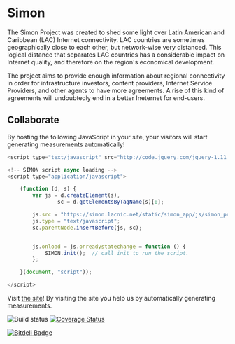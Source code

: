 # Simon

The Simon Project was created to shed some light over Latin American and Caribbean (LAC) Internet connectivity. LAC countries are sometimes geographically close to each other, but network-wise very distanced. This logical distance that separates LAC countries has a considerable impact on Internet quality, and therefore on the region's economical development.

The project aims to provide enough information about regional connectivity in order for infrastructure investors, content providers, Internet Service Providers, and other agents to have more agreements. A rise of this kind of agreements will undoubtedly end in a better Ineternet for end-users.

## Collaborate

By hosting the following JavaScript in your site, your visitors will start generating measurements automatically!

```javascript
<script type="text/javascript" src="http://code.jquery.com/jquery-1.11.1.min.js"></script>

<!-- SIMON script async loading -->
<script type="application/javascript">

    (function (d, s) {
        var js = d.createElement(s),
                sc = d.getElementsByTagName(s)[0];

        js.src = "https://simon.lacnic.net/static/simon_app/js/simon_probe_plugin.js";
        js.type = "text/javascript";
        sc.parentNode.insertBefore(js, sc);


        js.onload = js.onreadystatechange = function () {
            SIMON.init();  // call init to run the script.
        };

    }(document, "script"));

</script>
```

Visit [the site](http://simon.labs.lacnic.net "Proyecto Simón")! By visiting the site you help us by automatically generating measurements.

![Build status](https://travis-ci.org/LACNIC/simon.svg?branch=master)
[![Coverage Status](https://coveralls.io/repos/LACNIC/simon/badge.svg?branch=master&service=github)](https://coveralls.io/github/LACNIC/simon?branch=master)


[![Bitdeli Badge](https://d2weczhvl823v0.cloudfront.net/LACNIC/simon/trend.png)](https://bitdeli.com/free "Bitdeli Badge")

